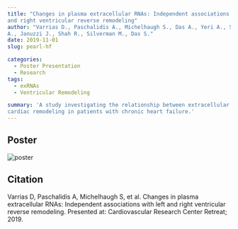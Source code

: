 ```yaml
---
title: "Changes in plasma extracellular RNAs: Independent associations with left
and right ventricular reverse remodeling"
author: "Varrias D., Paschalidis A., Michelhaugh S., Das A., Yeri A., Spahillari
A., Januzzi J., Shah R., Silverman M., Das S."
date: 2019-11-01
slug: pearl-hf

categories:
  - Poster Presentation
  - Research
tags:
  - exRNAs
  - Ventricular Remodeling

summary: 'A study investigating the relationship between extracellular RNAs and
cardiac remodeling in patients with chronic heart failure.'
---
```


## Poster

![poster](poster.png)

## Citation

Varrias D, Paschalidis A, Michelhaugh S, et al. Changes in plasma extracellular
RNAs: Independent associations with left and right ventricular reverse
remodeling. Presented at: Cardiovascular Research Center Retreat; 2019.

<!---
```bibtex
@misc{varrias_changes_2019,
	title = {Changes in plasma extracellular {RNAs}: {Independent} associations with left and right ventricular reverse remodeling},
	author = {Varrias, Dimitrios and Paschalidis, Aris and Michelhaugh, Sam and Das, Avash and Yeri, Ashish and Spahillari, Aferdita and Januzzi, James and Shah, Ravi and Silverman, Mike and Das, Saumya},
	year = {2019},
	annote = {Poster Presentation, Cardiovascular Research Center Retreat},
}
```
--->
